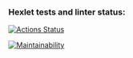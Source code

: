 ### Hexlet tests and linter status:
[![Actions Status](https://github.com/Pejnikov/python-project-lvl1/workflows/hexlet-check/badge.svg)](https://github.com/Pejnikov/python-project-lvl1/actions)

[![Maintainability](https://api.codeclimate.com/v1/badges/a99a88d28ad37a79dbf6/maintainability)](https://codeclimate.com/github/codeclimate/codeclimate/maintainability)

